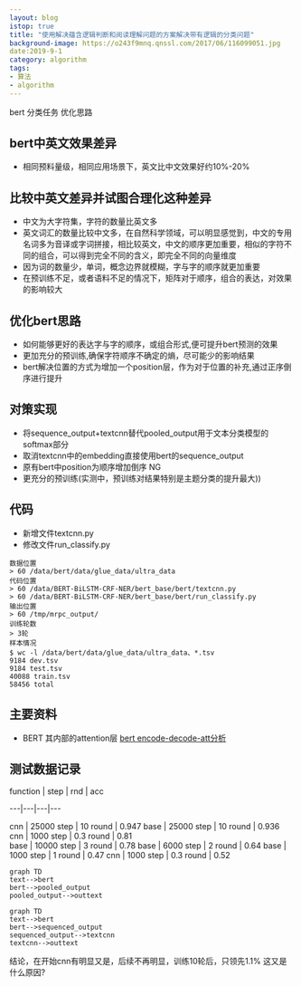 ```yaml
--- 
layout: blog 
istop: true
title: "使用解决蕴含逻辑判断和阅读理解问题的方案解决带有逻辑的分类问题"
background-image: https://o243f9mnq.qnssl.com/2017/06/116099051.jpg
date:2019-9-1
category: algorithm
tags:
- 算法
- algorithm
---
```


bert 分类任务 优化思路


## bert中英文效果差异
- 相同预料量级，相同应用场景下，英文比中文效果好约10%-20%

## 比较中英文差异并试图合理化这种差异
- 中文为大字符集，字符的数量比英文多
- 英文词汇的数量比较中文多，在自然科学领域，可以明显感觉到，中文的专用名词多为音译或字词拼接，相比较英文，中文的顺序更加重要，相似的字符不同的组合，可以得到完全不同的含义，即完全不同的向量维度
- 因为词的数量少，单词，概念边界就模糊，字与字的顺序就更加重要
- 在预训练不足，或者语料不足的情况下，矩阵对于顺序，组合的表达，对效果的影响较大

## 优化bert思路
- 如何能够更好的表达字与字的顺序，或组合形式,便可提升bert预测的效果
- 更加充分的预训练,确保字符顺序不确定的熵，尽可能少的影响结果
- bert解决位置的方式为增加一个position层，作为对于位置的补充,通过正序倒序进行提升

## 对策实现
- 将sequence_output+textcnn替代pooled_output用于文本分类模型的softmax部分
- 取消textcnn中的embedding直接使用bert的sequence_output
- 原有bert中position为顺序增加倒序 NG
- 更充分的预训练(实测中，预训练对结果特别是主题分类的提升最大))

## 代码
- 新增文件textcnn.py
- 修改文件run_classify.py

```
数据位置
> 60 /data/bert/data/glue_data/ultra_data
代码位置
> 60 /data/BERT-BiLSTM-CRF-NER/bert_base/bert/textcnn.py
> 60 /data/BERT-BiLSTM-CRF-NER/bert_base/bert/run_classify.py
输出位置
> 60 /tmp/mrpc_output/
训练轮数
> 3轮
样本情况
$ wc -l /data/bert/data/glue_data/ultra_data、*.tsv
9184 dev.tsv
9184 test.tsv
40088 train.tsv
58456 total
```

## 主要资料
- BERT 其内部的attention层
[bert encode-decode-att分析](https://www.jianshu.com/p/25fc600de9fb)

## 测试数据记录

function | step | rnd | acc

---|---|---|---

cnn | 25000 step | 10 round | 0.947 
base | 25000 step | 10 round | 0.936 
cnn | 1000 step | 0.3 round | 0.81  
base | 10000 step | 3 round | 0.78 
base | 6000 step | 2 round | 0.64 
base | 1000 step | 1 round | 0.47 
cnn | 1000 step | 0.3 round | 0.52  


```
graph TD
text-->bert
bert-->pooled_output
pooled_output-->outtext
```

```
graph TD
text-->bert
bert-->sequenced_output
sequenced_output-->textcnn
textcnn-->outtext
```
结论，在开始cnn有明显又是，后续不再明显，训练10轮后，只领先1.1%
这又是什么原因?
